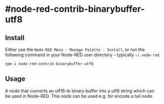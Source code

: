#node-red-contrib-binarybuffer-utf8
========================

Install
-------

Either use the `Node-RED Menu - Manage Palette - Install`, or run the following command in your Node-RED user directory - typically `~/.node-red`

    npm i node-red-contrib-binarybuffer-utf8


Usage
-----

A node that converts an utf16-le binary buffer into a utf8 string which can be used in Node-RED.
This node can be used e.g. for encode a tail node.
